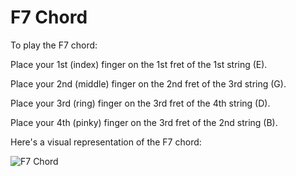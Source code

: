 # F7 Chord

To play the F7 chord:

Place your 1st (index) finger on the 1st fret of the 1st string (E).

Place your 2nd (middle) finger on the 2nd fret of the 3rd string (G).

Place your 3rd (ring) finger on the 3rd fret of the 4th string (D).

Place your 4th (pinky) finger on the 3rd fret of the 2nd string (B).

Here's a visual representation of the F7 chord:

![F7 Chord](F7_Chord.png)

